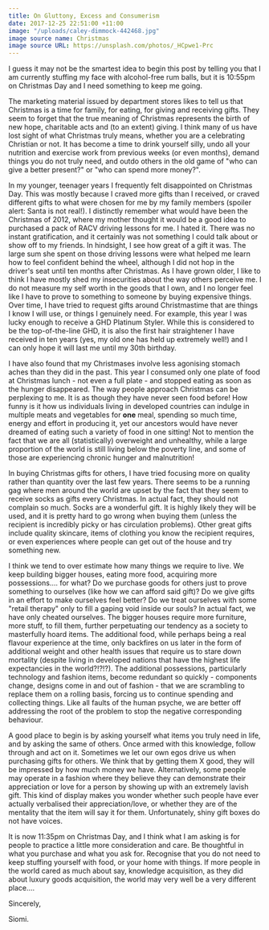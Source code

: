 ```yaml
---
title: On Gluttony, Excess and Consumerism
date: 2017-12-25 22:51:00 +11:00
image: "/uploads/caley-dimmock-442468.jpg"
image source name: Christmas
image source URL: https://unsplash.com/photos/_HCpwe1-Prc
---
```


I guess it may not be the smartest idea to begin this post by telling you that I am currently stuffing my face with alcohol-free rum balls, but it is 10:55pm on Christmas Day and I need something to keep me going.

The marketing material issued by department stores likes to tell us that Christmas is a time for family, for eating, for giving and receiving gifts. They seem to forget that the true meaning of Christmas represents the birth of new hope, charitable acts and (to an extent) giving. I think many of us have lost sight of what Christmas truly means, whether you are a celebrating Christian or not. It has become a time to drink yourself silly, undo all your nutrition and exercise work from previous weeks (or even months), demand things you do not truly need, and outdo others in the old game of "who can give a better present?" or "who can spend more money?".

In my younger, teenager years I frequently felt disappointed on Christmas Day. This was mostly because I craved more gifts than I received, or craved different gifts to what were chosen for me by my family members (spoiler alert: Santa is not real!). I distinctly remember what would have been the Christmas of 2012, where my mother thought it would be a good idea to purchased a pack of RACV driving lessons for me. I hated it. There was no instant gratification, and it certainly was not something I could talk about or show off to my friends. In hindsight, I see how great of a gift it was. The large sum she spent on those driving lessons were what helped me learn how to feel confident behind the wheel, although I did not hop in the driver's seat until ten months after Christmas. As I have grown older, I like to think I have mostly shed my insecurities about the way others perceive me. I do not measure my self worth in the goods that I own, and I no longer feel like I have to prove to something to someone by buying expensive things. Over time, I have tried to request gifts around Christmastime that are things I know I will use, or things I genuinely need. For example, this year I was lucky enough to receive a GHD Platinum Styler. While this is considered to be the top-of-the-line GHD, it is also the first hair straightener I have received in ten years (yes, my old one has held up extremely well!) and I can only hope it will last me until my 30th birthday.

I have also found that my Christmases involve less agonising stomach aches than they did in the past. This year I consumed only one plate of food at Christmas lunch - not even a full plate - and stopped eating as soon as the hunger disappeared. The way people approach Christmas can be perplexing to me. It is as though they have never seen food before! How funny is it how us individuals living in developed countries can indulge in multiple meats and vegetables for **one** meal, spending so much time, energy and effort in producing it, yet our ancestors would have never dreamed of eating such a variety of food in one sitting! Not to mention the fact that we are all (statistically) overweight and unhealthy, while a large proportion of the world is still living below the poverty line, and some of those are experiencing chronic hunger and malnutrition!

In buying Christmas gifts for others, I have tried focusing more on quality rather than quantity over the last few years. There seems to be a running gag where men around the world are upset by the fact that they seem to receive socks as gifts every Christmas. In actual fact, they should not complain so much. Socks are a wonderful gift. It is highly likely they will be used, and it is pretty hard to go wrong when buying them (unless the recipient is incredibly picky or has circulation problems). Other great gifts include quality skincare, items of clothing you know the recipient requires, or even experiences where people can get out of the house and try something new.

I think we tend to over estimate how many things we require to live. We keep building bigger houses, eating more food, acquiring more possessions.... for what? Do we purchase goods for others just to prove something to ourselves (like how we can afford said gift)? Do we give gifts in an effort to make ourselves feel better? Do we treat ourselves with some "retail therapy" only to fill a gaping void inside our souls? In actual fact, we have only cheated ourselves. The bigger houses require more furniture, more stuff, to fill them, further perpetuating our tendency as a society to masterfully hoard items. The additional food, while perhaps being a real flavour experience at the time, only backfires on us later in the form of additional weight and other health issues that require us to stare down mortality (despite living in developed nations that have the highest life expectancies in the world?!?!?). The additional possessions, particularly technology and fashion items, become redundant so quickly - components change, designs come in and out of fashion - that we are scrambling to replace them on a rolling basis, forcing us to continue spending and collecting things. Like all faults of the human psyche, we are better off addressing the root of the problem to stop the negative corresponding behaviour.

A good place to begin is by asking yourself what items you truly need in life, and by asking the same of others. Once armed with this knowledge, follow through and act on it. Sometimes we let our own egos drive us when purchasing gifts for others. We think that by getting them X good, they will be impressed by how much money we have. Alternatively, some people may operate in a fashion where they believe they can demonstrate their appreciation or love for a person by showing up with an extremely lavish gift. This kind of display makes you wonder whether such people have ever actually verbalised their appreciation/love, or whether they are of the mentality that the item will say it for them. Unfortunately, shiny gift boxes do not have voices.

It is now 11:35pm on Christmas Day, and I think what I am asking is for people to practice a little more consideration and care. Be thoughtful in what you purchase and what you ask for. Recognise that you do not need to keep stuffing yourself with food, or your home with things. If more people in the world cared as much about say, knowledge acquisition, as they did about luxury goods acquisition, the world may very well be a very different place....

Sincerely,

Siomi.